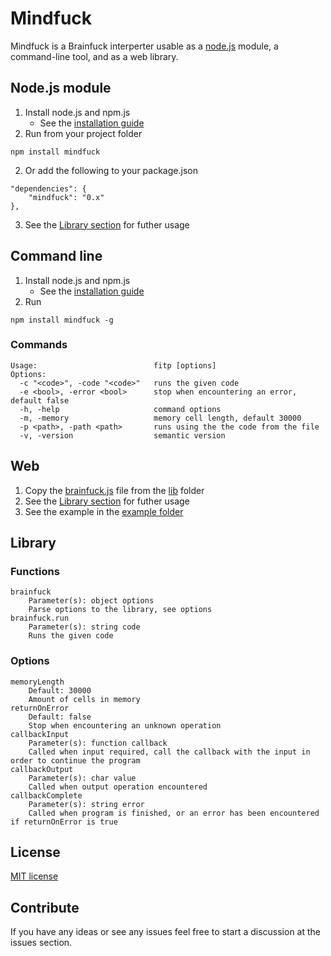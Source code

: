 # Mindfuck
Mindfuck is a Brainfuck interperter usable as a [node.js](https://nodejs.org) module, a command-line tool, and as a web library.

## Node.js module
1. Install node.js and npm.js
	* See the [installation guide](https://docs.npmjs.com/getting-started/installing-node)
2. Run from your project folder
```
npm install mindfuck
```
2. Or add the following to your package.json
```
"dependencies": {
	"mindfuck": "0.x"
},
```
3. See the [Library section](#Library) for futher usage

## Command line
1. Install node.js and npm.js
	* See the [installation guide](https://docs.npmjs.com/getting-started/installing-node)
2. Run
```
npm install mindfuck -g
```

### Commands
```
Usage:                          fitp [options]
Options:
  -c "<code>", -code "<code>"   runs the given code
  -e <bool>, -error <bool>      stop when encountering an error, default false
  -h, -help                     command options
  -m, -memory                   memory cell length, default 30000
  -p <path>, -path <path>       runs using the the code from the file
  -v, -version                  semantic version
```

## Web
1. Copy the [brainfuck.js](lib/brainfuck.js) file from the [lib](lib/) folder
2. See the [Library section](#Library) for futher usage
3. See the example in the [example folder](example/)

## Library
### Functions
```
brainfuck
    Parameter(s): object options
	Parse options to the library, see options
brainfuck.run
	Parameter(s): string code
	Runs the given code
```

### Options
```
memoryLength
	Default: 30000
	Amount of cells in memory
returnOnError
	Default: false
	Stop when encountering an unknown operation
callbackInput
	Parameter(s): function callback
	Called when input required, call the callback with the input in order to continue the program
callbackOutput
	Parameter(s): char value
	Called when output operation encountered
callbackComplete
	Parameter(s): string error
	Called when program is finished, or an error has been encountered if returnOnError is true
```

## License
[MIT license](LICENSE)

## Contribute
If you have any ideas or see any issues feel free to start a discussion at the issues section.